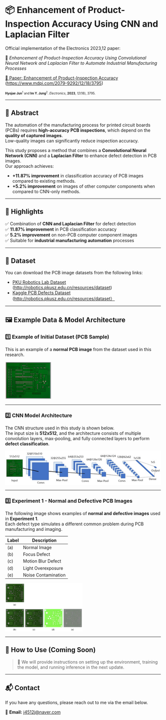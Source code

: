 # 📦 Enhancement of Product-Inspection Accuracy Using CNN and Laplacian Filter

Official implementation of the Electronics 2023,12 paper:

📄 *Enhancement of Product-Inspection Accuracy Using Convolutional Neural Network and Laplacian Filter to Automate Industrial Manufacturing Processes*

[📖 Paper: Enhancement of Product-Inspection Accuracy](https://www.mdpi.com/2079-9292/12/18/3795) (https://www.mdpi.com/2079-9292/12/18/3795)

<font size="1">**Hyojae Jun**<sup>1</sup> and **Im Y. Jung**<sup>2</sup>. *Electronics*, **2023**, *12*(18), 3795.</font>

---

## 📝 Abstract

The automation of the manufacturing process for printed circuit boards (PCBs) requires **high-accuracy PCB inspections**, which depend on the **quality of captured images**.  
Low-quality images can significantly reduce inspection accuracy.

This study proposes a method that combines a **Convolutional Neural Network (CNN)** and a **Laplacian Filter** to enhance defect detection in PCB images.  
Our approach achieves:
- **+11.87% improvement** in classification accuracy of PCB images compared to existing methods.
- **+5.2% improvement** on images of other computer components when compared to CNN-only methods.

---

## 🚀 Highlights

✅ Combination of **CNN and Laplacian Filter** for defect detection  
✅ **11.87% improvement** in PCB classification accuracy  
✅ **5.2% improvement** on non-PCB computer component images  
✅ Suitable for **industrial manufacturing automation** processes  

---

## 📂 Dataset

You can download the PCB image datasets from the following links:

- [PKU Robotics Lab Dataset](http://robotics.pkusz.edu.cn/resources/dataset) (http://robotics.pkusz.edu.cn/resources/dataset)
- [Kaggle PCB Defects Dataset](https://www.kaggle.com/datasets/akhatova/pcb-defects) (http://robotics.pkusz.edu.cn/resources/dataset）

---

## 🖼️ Example Data & Model Architecture

### 1️⃣ Example of Initial Dataset (PCB Sample)

This is an example of a **normal PCB image** from the dataset used in this research.

<img src="images/electronics-12-03795-g002-550.jpg" alt="PCB Sample" width="150"/>

---

### 2️⃣ CNN Model Architecture

The CNN structure used in this study is shown below.  
The input size is **512x512**, and the architecture consists of multiple convolution layers, max-pooling, and fully connected layers to perform **defect classification**.

<img src="images/electronics-12-03795-g004-550.jpg" alt="CNN Architecture" width="600" />

---

### 3️⃣ Experiment 1 - Normal and Defective PCB Images

The following image shows examples of **normal and defective images** used in **Experiment 1**.  
Each defect type simulates a different common problem during PCB manufacturing and imaging.

| Label | Description          |
|-------|----------------------|
| (a)   | Normal Image         |          
| (b)   | Focus Defect         |
| (c)   | Motion Blur Defect   |
| (d)   | Light Overexposure   |
| (e)   | Noise Contamination  |

<img src="images/electronics-12-03795-g010-550.jpg" alt="Normal vs Defective Images" width="250" />



---

## 🔧 How to Use (Coming Soon)

> 📌 We will provide instructions on setting up the environment, training the model, and running inference in the next update.

---

## 📬 Contact  
If you have any questions, please reach out to me via the email below.

📧 **Email:** j4512j@naver.com
